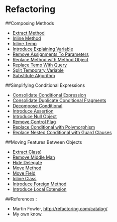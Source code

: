 Refactoring
===========

##Composing Methods

* [Extract Method](https://github.com/vicboma1/refactoring/blob/master/composingmethods/ExtractMethod.md)
* [Inline Method](https://github.com/vicboma1/refactoring/blob/master/composingmethods/InlineMethod.md)
* [Inline Temp](https://github.com/vicboma1/refactoring/blob/master/composingmethods/InlineTemp.md)
* [Introduce Explaining Variable](https://github.com/vicboma1/refactoring/blob/master/composingmethods/IntroduceExplainingVariable.md)
* [Remove Assignments To Parameters](https://github.com/vicboma1/refactoring/blob/master/composingmethods/RemoveAssignmentsToParameters.md)
* [Replace Method with Method Object](https://github.com/vicboma1/refactoring/blob/master/composingmethods/ReplaceMethodwithMethodObject.md)
* [Replace Temp With Query](https://github.com/vicboma1/refactoring/blob/master/composingmethods/ReplaceTempWithQuery.md)
* [Split Temporary Variable](https://github.com/vicboma1/refactoring/blob/master/composingmethods/SplitTemporaryVariable.md)
* [Substitute Algorithm](https://github.com/vicboma1/refactoring/blob/master/composingmethods/SubstituteAlgorithm.md)

##Simplifying Conditional Expressions

* [Consolidate Conditional Expression](https://github.com/vicboma1/refactoring/blob/master/simplifyingconditionalexpressions/ConsolidateConditionalExpression.md)
* [Consolidate Duplicate Conditional Fragments](https://github.com/vicboma1/refactoring/blob/master/simplifyingconditionalexpressions/ConsolidateDuplicateConditionalFragments.md)
* [Decompose Conditional](https://github.com/vicboma1/refactoring/blob/master/simplifyingconditionalexpressions/DecomposeConditional.md)
* [Introduce Assertion](https://github.com/vicboma1/refactoring/blob/master/simplifyingconditionalexpressions/IntroduceAssertion.md)
* [Introduce Null Object](https://github.com/vicboma1/refactoring/blob/master/simplifyingconditionalexpressions/IntroduceNullObject.md)
* [Remove Control Flag](https://github.com/vicboma1/refactoring/blob/master/simplifyingconditionalexpressions/RemoveControlFlag.md)
* [Replace Conditional with Polymorphism](https://github.com/vicboma1/refactoring/blob/master/simplifyingconditionalexpressions/ReplaceConditionalWithPolymorphism.md)
* [Replace Nested Conditional with Guard Clauses](https://github.com/vicboma1/refactoring/blob/master/simplifyingconditionalexpressions/ReplaceNestedConditionalWithGuardClauses.md)

##Moving Features Between Objects
* [Extract Class](https://github.com/vicboma1/refactoring/blob/master/movingfeaturesbetweenobjects/ExtractClass.md))
* [Remove Middle Man]()
* [Hide Delegate](https://github.com/vicboma1/refactoring/blob/master/movingfeaturesbetweenobjects/HideDelegate.md)
* [Move Method]()
* [Move Field]()
* [Inline Class](https://github.com/vicboma1/refactoring/blob/master/movingfeaturesbetweenobjects/InlineClass.md)
* [Introduce Foreign Method]()
* [Introduce Local Extension]()


##References :

* Martin Fowler, http://refactoring.com/catalog/
* My own know.
